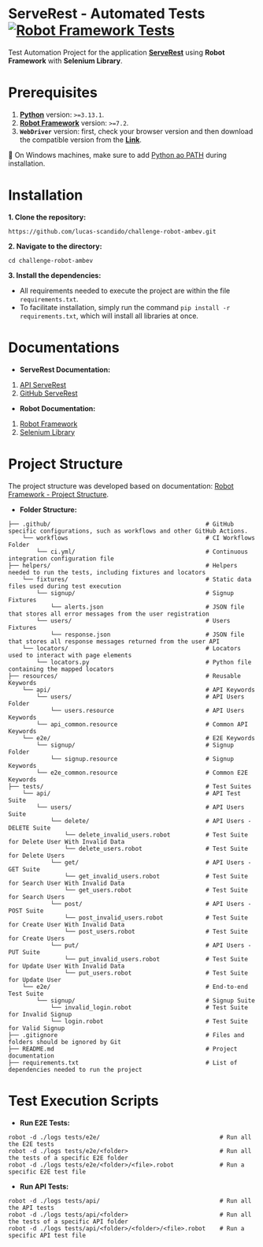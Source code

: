 # ServeRest - Automated Tests [![Robot Framework Tests](https://github.com/lucas-scandido/challenge-robot-ambev/actions/workflows/ci.yml/badge.svg)](https://github.com/lucas-scandido/challenge-robot-ambev/actions/workflows/ci.yml)
Test Automation Project for the application **[ServeRest](https://serverest.dev/)** using **Robot Framework** with **Selenium Library**.

# Prerequisites
1. **[Python](https://www.python.org/downloads/)** version: `>=3.13.1`.
2. **[Robot Framework](https://docs.robotframework.org/docs/getting_started/testing#install-robot-framework)** version: `>=7.2`.
3. **`WebDriver`** version: first, check your browser version and then download the compatible version from the **[Link](https://googlechromelabs.github.io/chrome-for-testing/)**.

📝 On Windows machines, make sure to add [Python ao PATH](https://docs.python.org/3/using/windows.html#the-full-installer) during installation.

# Installation
**1. Clone the repository:**
```
https://github.com/lucas-scandido/challenge-robot-ambev.git
```

**2. Navigate to the directory:**
```
cd challenge-robot-ambev
```

**3. Install the dependencies:**
- All requirements needed to execute the project are within the file `requirements.txt`.
- To facilitate installation, simply run the command `pip install -r requirements.txt`, which will install all libraries at once.

# Documentations
- **ServeRest Documentation:**
1. [API ServeRest](https://serverest.dev/)
2. [GitHub ServeRest](https://github.com/ServeRest/ServeRest)
- **Robot Documentation:**
1. [Robot Framework](https://docs.robotframework.org/)
2. [Selenium Library](https://robotframework.org/SeleniumLibrary/SeleniumLibrary.html)

# Project Structure
The project structure was developed based on documentation: [Robot Framework - Project Structure](https://docs.robotframework.org/docs/examples/project_structure).

- **Folder Structure:**
```
├── .github/                                            # GitHub specific configurations, such as workflows and other GitHub Actions.   
    └── workflows                                       # CI Workflows Folder                                     
        └── ci.yml/                                     # Continuous integration configuration file
├── helpers/                                            # Helpers needed to run the tests, including fixtures and locators    
    └── fixtures/                                       # Static data files used during test execution                                    
        └── signup/                                     # Signup Fixtures    
            └── alerts.json                             # JSON file that stores all error messages from the user registration 
        └── users/                                      # Users Fixtures    
            └── response.json                           # JSON file that stores all response messages returned from the user API                                    
    └── locators/                                       # Locators used to interact with page elements                                  
        └── locators.py                                 # Python file containing the mapped locators   
├── resources/                                          # Reusable Keywords
    └── api/                                            # API Keywords
        └── users/                                      # API Users Folder
            └── users.resource                          # API Users Keywords
        └── api_common.resource                         # Common API Keywords                 
    └── e2e/                                            # E2E Keywords
        └── signup/                                     # Signup Folder
            └── signup.resource                         # Signup Keywords
        └── e2e_common.resource                         # Common E2E Keywords                                                                  
├── tests/                                              # Test Suites
    └── api/                                            # API Test Suite
        └── users/                                      # API Users Suite
            └── delete/                                 # API Users - DELETE Suite
                └── delete_invalid_users.robot          # Test Suite for Delete User With Invalid Data 
                └── delete_users.robot                  # Test Suite for Delete Users 
            └── get/                                    # API Users - GET Suite
                └── get_invalid_users.robot             # Test Suite for Search User With Invalid Data 
                └── get_users.robot                     # Test Suite for Search Users 
            └── post/                                   # API Users - POST Suite
                └── post_invalid_users.robot            # Test Suite for Create User With Invalid Data
                └── post_users.robot                    # Test Suite for Create Users
            └── put/                                    # API Users - PUT Suite
                └── put_invalid_users.robot             # Test Suite for Update User With Invalid Data
                └── put_users.robot                     # Test Suite for Update User
    └── e2e/                                            # End-to-end Test Suite
        └── signup/                                     # Signup Suite
            └── invalid_login.robot                     # Test Suite for Invalid Signup 
            └── login.robot                             # Test Suite for Valid Signup                            
├── .gitignore                                          # Files and folders should be ignored by Git  
├── README.md                                           # Project documentation      
├── requirements.txt                                    # List of dependencies needed to run the project                              
```

# Test Execution Scripts

- **Run E2E Tests:** 
```
robot -d ./logs tests/e2e/                                  # Run all the E2E tests
robot -d ./logs tests/e2e/<folder>                          # Run all the tests of a specific E2E folder
robot -d ./logs tests/e2e/<folder>/<file>.robot             # Run a specific E2E test file
```

- **Run API Tests:** 
```
robot -d ./logs tests/api/                                  # Run all the API tests
robot -d ./logs tests/api/<folder>                          # Run all the tests of a specific API folder
robot -d ./logs tests/api/<folder>/<folder>/<file>.robot    # Run a specific API test file
```